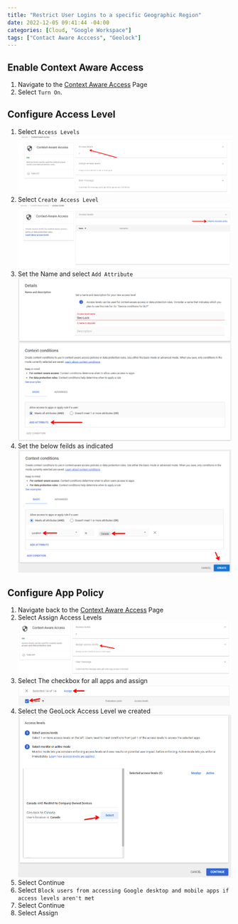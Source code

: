 ```yaml
---
title: "Restrict User Logins to a specific Geographic Region"
date: 2022-12-05 09:41:44 -04:00
categories: [Cloud, "Google Workspace"]
tags: ["Contact Aware Acccess", "Geolock"]
---
```

## Enable Context Aware Access
1. Navigate to the [Context Aware Access](https://admin.google.com/ac/security/context-aware) Page
2. Select `Turn On`.

## Configure Access Level
1. Select `Access Levels`
![Image1](/assets/2023/Google-Geo-Lock/1.png)
2. Select `Create Access Level`
![Image2](/assets/2023/Google-Geo-Lock/2.png)
3. Set the Name and select `Add Attribute`
![Image3](/assets/2023/Google-Geo-Lock/3.png)
4. Set the below feilds as indicated
![Image4](/assets/2023/Google-Geo-Lock/4.png)

## Configure App Policy
1. Navigate back to the [Context Aware Access](https://admin.google.com/ac/security/context-aware) Page
2. Select Assign Access Levels
![Image5](/assets/2023/Google-Geo-Lock/5.png)
3. Select The checkbox for all apps and assign
![Image6](/assets/2023/Google-Geo-Lock/6.png)
4. Select the GeoLock Access Level we created
![Image7](/assets/2023/Google-Geo-Lock/7.png)
5. Select Continue
6. Select `Block users from accessing Google desktop and mobile apps if access levels aren't met`
7. Select Continue
8. Select Assign